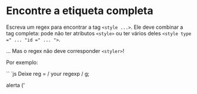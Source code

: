 # Encontre a etiqueta completa

Escreva um regex para encontrar a tag `<style ...>`. Ele deve combinar a tag completa: pode não ter atributos `<style>` ou ter vários deles `<style type =" ... "id =" ... ">`.

... Mas o regex não deve corresponder `<styler>`!

Por exemplo:

`` `js
Deixe reg = / your regexp / g;

alerta ('<style> <styler> <style test = "...">'. match (reg)); // <style>, <style test = "...">
```
